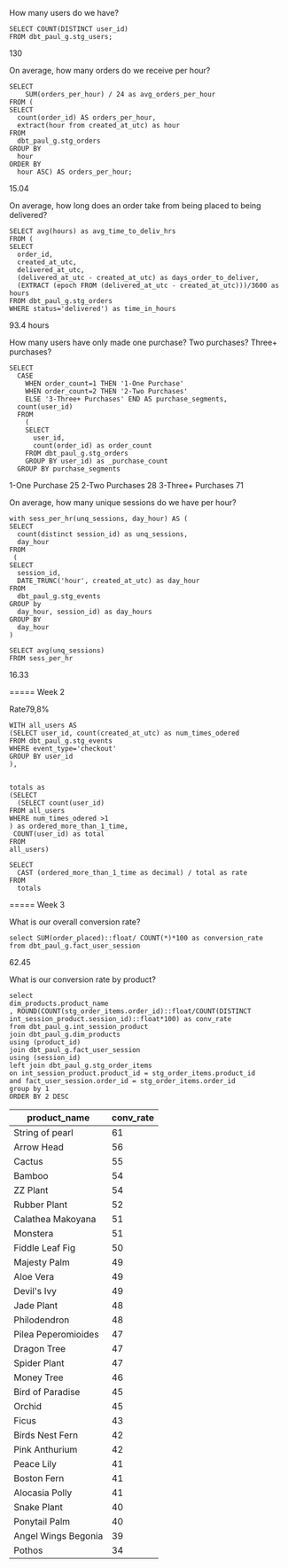 How many users do we have?
```
SELECT COUNT(DISTINCT user_id)
FROM dbt_paul_g.stg_users;
```
130


On average, how many orders do we receive per hour?
```
SELECT 
    SUM(orders_per_hour) / 24 as avg_orders_per_hour
FROM (
SELECT 
  count(order_id) AS orders_per_hour, 
  extract(hour from created_at_utc) as hour
FROM 
  dbt_paul_g.stg_orders
GROUP BY 
  hour
ORDER BY
  hour ASC) AS orders_per_hour;
```
15.04


On average, how long does an order take from being placed to being delivered?
```
SELECT avg(hours) as avg_time_to_deliv_hrs 
FROM (
SELECT 
  order_id, 
  created_at_utc, 
  delivered_at_utc, 
  (delivered_at_utc - created_at_utc) as days_order_to_deliver,
  (EXTRACT (epoch FROM (delivered_at_utc - created_at_utc)))/3600 as hours
FROM dbt_paul_g.stg_orders
WHERE status='delivered') as time_in_hours
```
93.4 hours 

How many users have only made one purchase? Two purchases? Three+ purchases?

```
SELECT
  CASE 
    WHEN order_count=1 THEN '1-One Purchase'
    WHEN order_count=2 THEN '2-Two Purchases'
    ELSE '3-Three+ Purchases' END AS purchase_segments, 
  count(user_id)
  FROM
    (
    SELECT 
      user_id, 
      count(order_id) as order_count
    FROM dbt_paul_g.stg_orders
    GROUP BY user_id) as _purchase_count
  GROUP BY purchase_segments
```
  1-One Purchase     25
  2-Two Purchases    28
  3-Three+ Purchases 71


On average, how many unique sessions do we have per hour?

```
with sess_per_hr(unq_sessions, day_hour) AS (
SELECT
  count(distinct session_id) as unq_sessions,
  day_hour
FROM
 (
SELECT 
  session_id,
  DATE_TRUNC('hour', created_at_utc) as day_hour
FROM 
  dbt_paul_g.stg_events
GROUP by
  day_hour, session_id) as day_hours
GROUP BY 
  day_hour
)

SELECT avg(unq_sessions)
FROM sess_per_hr
```
16.33


=====
Week 2

Rate79,8%

```
WITH all_users AS 
(SELECT user_id, count(created_at_utc) as num_times_odered
FROM dbt_paul_g.stg_events
WHERE event_type='checkout'
GROUP BY user_id
),


totals as
(SELECT 
  (SELECT count(user_id)
FROM all_users
WHERE num_times_odered >1 
) as ordered_more_than_1_time,
 COUNT(user_id) as total
FROM 
all_users)

SELECT 
  CAST (ordered_more_than_1_time as decimal) / total as rate
FROM
  totals
```

=====
Week 3

What is our overall conversion rate?

```
select SUM(order_placed)::float/ COUNT(*)*100 as conversion_rate
from dbt_paul_g.fact_user_session
```

62.45


What is our conversion rate by product?

```
select 
dim_products.product_name
, ROUND(COUNT(stg_order_items.order_id)::float/COUNT(DISTINCT int_session_product.session_id)::float*100) as conv_rate
from dbt_paul_g.int_session_product
join dbt_paul_g.dim_products
using (product_id)
join dbt_paul_g.fact_user_session
using (session_id)
left join dbt_paul_g.stg_order_items
on int_session_product.product_id = stg_order_items.product_id
and fact_user_session.order_id = stg_order_items.order_id
group by 1
ORDER BY 2 DESC
```

| product_name      | conv_rate |
| ----------- | ----------- |
| String of pearl| 61       |
| Arrow Head|	56
|Cactus|	55
|Bamboo|	54
|ZZ Plant|	54
|Rubber Plant|	52
|Calathea Makoyana|	51
|Monstera	|51
|Fiddle Leaf Fig|	50
|Majesty Palm|	49
|Aloe Vera|	49
|Devil's Ivy|	49
|Jade Plant|	48
|Philodendron|	48
|Pilea Peperomioides|	47
|Dragon Tree|	47
|Spider Plant|	47
|Money Tree|	46
|Bird of Paradise|	45
|Orchid|	45
|Ficus|	43
|Birds Nest Fern|	42
|Pink Anthurium|	42
|Peace Lily|	41
|Boston Fern|	41
|Alocasia Polly|	41
|Snake Plant|	40
|Ponytail Palm|	40
|Angel Wings Begonia|	39
|Pothos|	34


